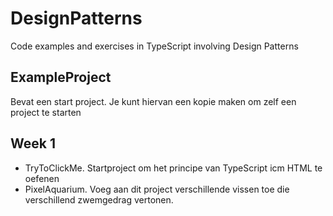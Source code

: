 # DesignPatterns
Code examples and exercises in TypeScript involving Design Patterns 

## ExampleProject
Bevat een start project. Je kunt hiervan een kopie maken om zelf een project te starten

## Week 1
- TryToClickMe. Startproject om het principe van TypeScript icm HTML te oefenen
- PixelAquarium. Voeg aan dit project verschillende vissen toe die verschillend zwemgedrag vertonen.
